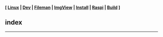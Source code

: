 <link href="style.css" rel="stylesheet"></link>

**[ [Linux](linux/00-linux.html) | [Dev](dev/00-dev.html)
| [Fileman](fileman/00-fileman.html) | [ImgView](imgview/00-imgview.html)
| [Install](other/05-install.html) | [Raspi](other/10-raspi.html)
| [Build](other/15-build.html) ]**

## index

---


